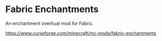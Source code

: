 # Fabric Enchantments
An enchantment overhual mod for Fabric.

https://www.curseforge.com/minecraft/mc-mods/fabric-enchantments
